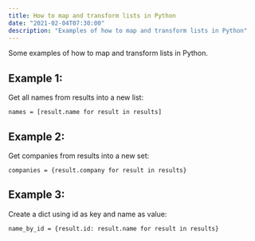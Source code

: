 ```yaml
---
title: How to map and transform lists in Python
date: "2021-02-04T07:30:00"
description: "Examples of how to map and transform lists in Python"
---
```


Some examples of how to map and transform lists in Python.

## Example 1:

Get all names from results into a new list:

```
names = [result.name for result in results]
```

## Example 2:

Get companies from results into a new set:

```
companies = {result.company for result in results}
```

## Example 3:

Create a dict using id as key and name as value:

```
name_by_id = {result.id: result.name for result in results}
```
